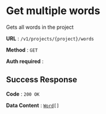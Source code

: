 # Get multiple words

Gets all words in the project

**URL** : `/v1/projects/{project}/words`

**Method** : `GET`

**Auth required** :

## Success Response

**Code** : `200 OK`

**Data Content** : [`Word`](word.md)`[]`
